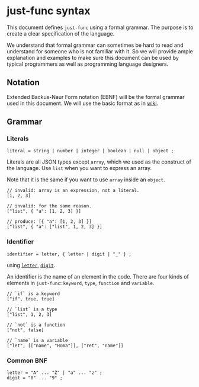 # just-func syntax

This document defines `just-func` using a formal grammar.
The purpose is to create a clear specification of the language.

We understand that formal grammar can sometimes be hard to read and understand for someone who is not familiar with it.
So we will provide ample explanation and examples to make sure this document can be used by typical programmers as well as programming language designers.

## Notation

Extended Backus-Naur Form notation (EBNF) will be the formal grammar used in this document.
We will use the basic format as in [wiki](https://en.wikipedia.org/wiki/Extended_Backus%E2%80%93Naur_form).

## Grammar

### Literals

```bnf
literal = string | number | integer | boolean | null | object ;
```

Literals are all JSON types except `array`,
which we used as the construct of the language.
Use `list` when you want to express an array.

Note that it is the same if you want to use `array` inside an `object`.

```jsonc
// invalid: array is an expression, not a literal.
[1, 2, 3]

// invalid: for the same reason.
["list", { "a": [1, 2, 3] }]

// produce: [{ "a": [1, 2, 3] }]
["list", { "a": ["list", 1, 2, 3] }]
```

### Identifier

```bnf
identifier = letter, { letter | digit | "_" } ;
```

using [`letter`](#common-bnf), [`digit`](#common-bnf).

An identifier is the name of an element in the code.
There are four kinds of elements in `just-func`:
`keyword`, `type`, `function` and `variable`.

```jsonc
// `if` is a keyword
["if", true, true]

// `list` is a type
["list", 1, 2, 3]

// `not` is a function
["not", false]

// `name` is a variable
["let", [["name", "Homa"]], ["ret", "name"]]
```

### Common BNF

```bnd
letter = "A" ... "Z" | "a" ... "z" ;
digit = "0" ... "9" ;
```
